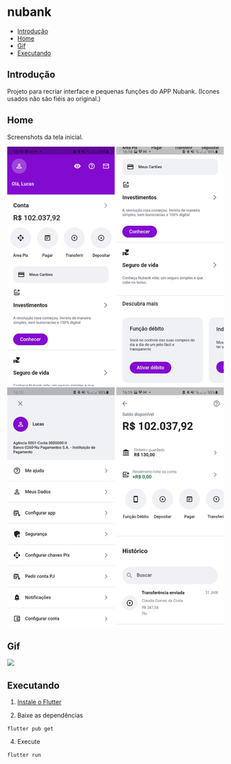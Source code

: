 # nubank

* [Introdução](#Introdução)
* [Home](#Home)
* [Gif](#Gif)
* [Executando](#Executando)

## Introdução

Projeto para recriar interface e pequenas funções do APP Nubank.
(Icones usados não são fiéis ao original.)

## Home

Screenshots da tela inicial.

<p float="left">
  <img src="/screenshots/home1.jpg" width="250" />
  <img src="/screenshots/home2.jpg" width="250" />
    <img src="/screenshots/profile.jpg" width="250" />
    <img src="/screenshots/value.jpg" width="250" />

## Gif
<p float="left">
    <img src="/screenshots/gif.gif" width="250" />

## Executando

1. [Instale o Flutter](https://flutter.dev/docs/get-started/install)

2.  Baixe as dependências

```
flutter pub get
```

4. Execute

```
flutter run
```